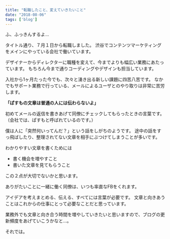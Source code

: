 ```yaml
---
title: "転職したこと、変えていきたいこと"
date: "2018-08-06"
tags: ['blog']
---
```


ふ、ふっきんするよ...

タイトル通り、７月１日から転職しました。 渋谷でコンテンツマーケティングをメインにやっている会社で働いています。

デザイナーからディレクターに職種を変えて、今までよりも幅広い業務にあたっています。 もちろん今まで通りコーディングやデザインも担当しています。

入社から1ヶ月たった今でも、次々と湧き出る新しい課題に四苦八苦です。 なかでもサポート業務で行っている、メールによるユーザとのやり取りは非常に苦労します。

**「ぱすもの文章は普通の人には伝わらないよ」**

初めてメールの返信を書きあげて同僚にチェックしてもらったときの言葉です。 （会社では、ぱすもと呼ばれているのです。）

僕は人に「突然何いってんだ？」という話をしがちのようです。 途中の話をすっ飛ばしたり、整理されてない文章を相手にぶつけてしまうことが多いです。

わかりやすい文章を書くためには

- 書く機会を増やすこと
- 書いた文章を見てもらうこと

この２点が大切でないかと思います。

ありがたいことに一緒に働く同僚は、いつも率直なFBをくれます。

アイデアを考えまとめる、伝える、すべてには言葉が必要です。 文章と向きあうことはこれからの仕事にとって必要なことだと思っています。

業務外でも文章と向き合う時間を増やしていきたいと思いますので、ブログの更新頻度をあげていこうかなと…。

それでは。

